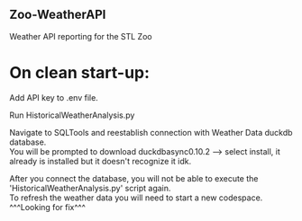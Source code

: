 ## Zoo-WeatherAPI
Weather API reporting for the STL Zoo


# On clean start-up: ##  

Add API key to .env file.  

Run HistoricalWeatherAnalysis.py  

Navigate to SQLTools and reestablish connection with Weather Data duckdb database.  
You will be prompted to download duckdbasync0.10.2 --> select install, it already is installed but it doesn't recognize it idk.  

After you connect the database, you will not be able to execute the 'HistoricalWeatherAnalysis.py' script again.  
To refresh the weather data you will need to start a new codespace.  
^^^Looking for fix^^^